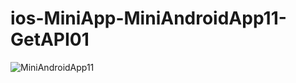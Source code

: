# ios-MiniApp-MiniAndroidApp11-GetAPI01

![MiniAndroidApp11](https://user-images.githubusercontent.com/82198916/205444122-6359404b-2e87-4e88-a642-cf503677f81e.png)

